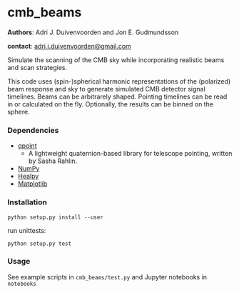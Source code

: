# cmb_beams

**Authors**: Adri J. Duivenvoorden and Jon E. Gudmundsson

**contact**: adri.j.duivenvoorden@gmail.com

Simulate the scanning of the CMB sky while incorporating realistic beams and
scan strategies.

This code uses (spin-)spherical harmonic representations of the (polarized) beam response
and sky to generate simulated CMB detector signal timelines. Beams can be arbitrarely shaped.
Pointing timelines can be read in or calculated on the fly. Optionally, the results can be
binned on the sphere.

### Dependencies

 * [qpoint](https://github.com/arahlin/qpoint)
   * A lightweight quaternion-based library for telescope pointing, written by Sasha Rahlin.
 * [NumPy](https://github.com/numpy/numpy)
 * [Healpy](https://github.com/healpy/healpy)
 * [Matplotlib](https://github.com/matplotlib/matplotlib)

### Installation

```
python setup.py install --user
```
run unittests:

```
python setup.py test
```

### Usage

See example scripts in `cmb_beams/test.py` and Jupyter notebooks in `notebooks`
